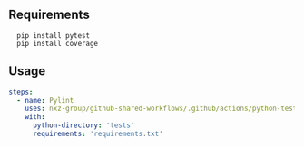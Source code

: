 ## Requirements
```shell
  pip install pytest
  pip install coverage
```

## Usage
```yaml
steps:
  - name: Pylint
    uses: nxz-group/github-shared-workflows/.github/actions/python-test@main
    with:
      python-directory: 'tests'
      requirements: 'requirements.txt'
```
